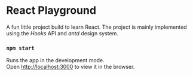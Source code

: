 # React Playground

A fun little project build to learn React. The project is mainly implemented using the _Hooks_ API and _antd_ design system.

### `npm start`

Runs the app in the development mode.<br />
Open [http://localhost:3000](http://localhost:3000) to view it in the browser.
